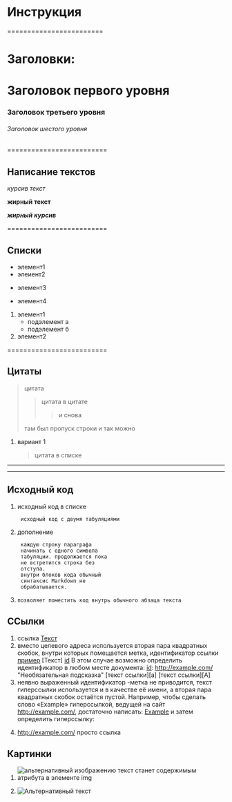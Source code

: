 # Инструкция

========================

#  Заголовки:

#  Заголовок первого уровня

### Заголовок третьего уровня

###### Заголовок шестого уровня
=========================

## Написание текстов

*курсив*  _текст_ 

**жирный** __текст__ 

***жирный*** ___курсив___ 

=========================

## Списки
* элемент1
* элеиент2
- элемент3
+ элемент4

1. элемент1
    * подэлемент а
    * подэлемент б
2. элемент2 

=========================
## Цитаты

>цитата 
>>цитата в цитате
>>>и снова 
>
>там был пропуск строки
и так можно

1. вариант 1 
    >цитата в списке

***
---
## Исходный код

1. исходный код в списке

        исходный код с двумя табуляциями 
        
2. дополнение

        каждую строку параграфа
        начинать с одного символа
        табуляции. продолжается пока
        не встретится строка без 
        отступа.  
        внутри блоков кода обычный 
        синтаксис Markdown не 
        обрабатывается.

3.  `позволяет поместить код внутрь обычного абзаца текста`

## ССылки        

1. ссылка
    [Текст](https://vk.com/feed/ "всплывающая необязательная подсказка")
2. вместо целевого адреса       используется вторая пара квадратных скобок, внутри которых помещается метка, идентификатор ссылки   
    [пример][id]
    [Текст] [id]
В этом случае возможно определить идентификатор в любом месте документа:
    [id]: http://example.com/ "Необязательная подсказка" 
    [текст ссылки][a]
    [текст ссылки][A] 
3. неявно выраженный идентификатор -метка не приводится, текст гиперссылки используется и в качестве её имени, а вторая пара квадратных скобок остаётся пустой. Например, чтобы сделать слово «Example» гиперссылкой, ведущей на сайт http://example.com/, достаточно написать:
    [Example][] 
и затем определить гиперссылку:

[Example]: http://example.com/ 

4. <http://example.com/> просто ссылка

## Картинки

1. ![альтернативный изображению текст станет содержимым атрибута в элементе img](https://sun9-48.userapi.com/impg/KdWCFheovNKk_xQ94-lMqqRihKLsSqXBVTRJ0w/RgXaxoYN32g.jpg?size=604x404&quality=96&sign=d4bfb444f9fa2d374c1a0b51a804257a&type=album "Необязательная подсказка")
2. ![Альтернативный текст][id]

    [id]: https://365psd.com/images/thumbs/bb1/flecha-arrow-52197.png "Необязательная подсказка"

